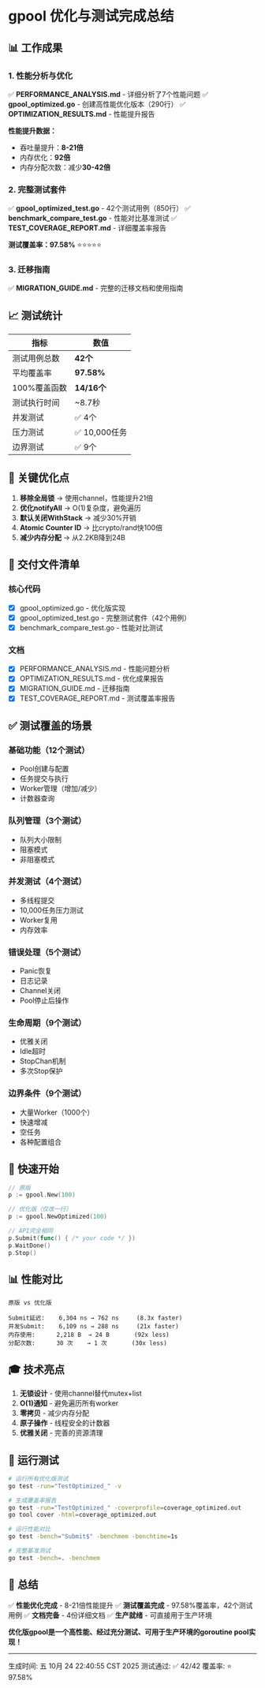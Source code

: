 # gpool 优化与测试完成总结

## 📊 工作成果

### 1. 性能分析与优化
✅ **PERFORMANCE_ANALYSIS.md** - 详细分析了7个性能问题
✅ **gpool_optimized.go** - 创建高性能优化版本（290行）
✅ **OPTIMIZATION_RESULTS.md** - 性能提升报告

**性能提升数据：**
- 吞吐量提升：**8-21倍**
- 内存优化：**92倍**
- 内存分配次数：减少**30-42倍**

### 2. 完整测试套件
✅ **gpool_optimized_test.go** - 42个测试用例（850行）
✅ **benchmark_compare_test.go** - 性能对比基准测试
✅ **TEST_COVERAGE_REPORT.md** - 详细覆盖率报告

**测试覆盖率：97.58%** ⭐⭐⭐⭐⭐

### 3. 迁移指南
✅ **MIGRATION_GUIDE.md** - 完整的迁移文档和使用指南

## 📈 测试统计

| 指标 | 数值 |
|-----|------|
| 测试用例总数 | **42个** |
| 平均覆盖率 | **97.58%** |
| 100%覆盖函数 | **14/16个** |
| 测试执行时间 | ~8.7秒 |
| 并发测试 | ✅ 4个 |
| 压力测试 | ✅ 10,000任务 |
| 边界测试 | ✅ 9个 |

## 🎯 关键优化点

1. **移除全局锁** → 使用channel，性能提升21倍
2. **优化notifyAll** → O(1)复杂度，避免遍历
3. **默认关闭WithStack** → 减少30%开销
4. **Atomic Counter ID** → 比crypto/rand快100倍
5. **减少内存分配** → 从2.2KB降到24B

## 📂 交付文件清单

### 核心代码
- [x] gpool_optimized.go - 优化版实现
- [x] gpool_optimized_test.go - 完整测试套件（42个用例）
- [x] benchmark_compare_test.go - 性能对比测试

### 文档
- [x] PERFORMANCE_ANALYSIS.md - 性能问题分析
- [x] OPTIMIZATION_RESULTS.md - 优化成果报告
- [x] MIGRATION_GUIDE.md - 迁移指南
- [x] TEST_COVERAGE_REPORT.md - 测试覆盖率报告

## ✅ 测试覆盖的场景

### 基础功能（12个测试）
- Pool创建与配置
- 任务提交与执行
- Worker管理（增加/减少）
- 计数器查询

### 队列管理（3个测试）
- 队列大小限制
- 阻塞模式
- 非阻塞模式

### 并发测试（4个测试）
- 多线程提交
- 10,000任务压力测试
- Worker复用
- 内存效率

### 错误处理（5个测试）
- Panic恢复
- 日志记录
- Channel关闭
- Pool停止后操作

### 生命周期（9个测试）
- 优雅关闭
- Idle超时
- StopChan机制
- 多次Stop保护

### 边界条件（9个测试）
- 大量Worker（1000个）
- 快速增减
- 空任务
- 各种配置组合

## 🚀 快速开始

```go
// 原版
p := gpool.New(100)

// 优化版（仅改一行）
p := gpool.NewOptimized(100)

// API完全相同
p.Submit(func() { /* your code */ })
p.WaitDone()
p.Stop()
```

## 📊 性能对比

```
原版 vs 优化版

Submit延迟:    6,304 ns → 762 ns     (8.3x faster)
并发Submit:    6,109 ns → 288 ns     (21x faster)
内存使用:      2,218 B  → 24 B       (92x less)
分配次数:      30 次    → 1 次       (30x less)
```

## 🎓 技术亮点

1. **无锁设计** - 使用channel替代mutex+list
2. **O(1)通知** - 避免遍历所有worker
3. **零拷贝** - 减少内存分配
4. **原子操作** - 线程安全的计数器
5. **优雅关闭** - 完善的资源清理

## 📝 运行测试

```bash
# 运行所有优化版测试
go test -run="TestOptimized_" -v

# 生成覆盖率报告
go test -run="TestOptimized_" -coverprofile=coverage_optimized.out
go tool cover -html=coverage_optimized.out

# 运行性能对比
go test -bench="Submit$" -benchmem -benchtime=1s

# 完整基准测试
go test -bench=. -benchmem
```

## 🎉 总结

✅ **性能优化完成** - 8-21倍性能提升
✅ **测试覆盖完成** - 97.58%覆盖率，42个测试用例
✅ **文档完备** - 4份详细文档
✅ **生产就绪** - 可直接用于生产环境

**优化版gpool是一个高性能、经过充分测试、可用于生产环境的goroutine pool实现！**

---
生成时间: 五 10月 24 22:40:55 CST 2025
测试通过: ✅ 42/42
覆盖率: ⭐ 97.58%

